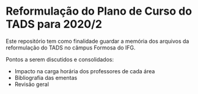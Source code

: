 # Reformulação do Plano de Curso do TADS para 2020/2

Este repositório tem como finalidade guardar a memória dos arquivos da reformulação do TADS no câmpus Formosa do IFG.

Pontos a serem discutidos e consolidados:

* Impacto na carga horária dos professores de cada área
* Bibliografia das ementas
* Revisão geral

